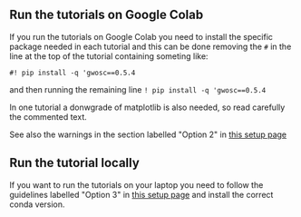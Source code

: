 ## Run the tutorials on Google Colab

If you run the tutorials on Google Colab you need to install the specific package needed in each tutorial and this can be done removing the `#` in the line at the top of the tutorial containing someting like:

`#! pip install -q 'gwosc==0.5.4`

and then running the remaining line `! pip install -q 'gwosc==0.5.4`

In one tutorial a donwgrade of matplotlib is also needed, so read carefully the commented text.

See also the warnings in the section labelled "Option 2" in [this setup page](https://github.com/gw-odw/odw-2022/blob/main/setup.md)

## Run the tutorial locally

If you want to run the tutorials on your laptop you need to follow the guidelines labelled "Option 3" in [this setup page](https://github.com/gw-odw/odw-2022/blob/main/setup.md) and install the correct conda version.
